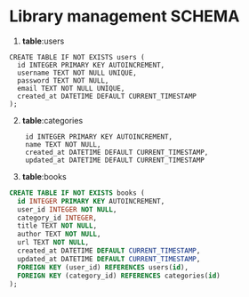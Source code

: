 # Library management SCHEMA 

1. **table**:users
```plaintext
CREATE TABLE IF NOT EXISTS users (
  id INTEGER PRIMARY KEY AUTOINCREMENT,
  username TEXT NOT NULL UNIQUE,
  password TEXT NOT NULL,
  email TEXT NOT NULL UNIQUE,
  created_at DATETIME DEFAULT CURRENT_TIMESTAMP
);
```
2. **table**:categories
```plaintext
    id INTEGER PRIMARY KEY AUTOINCREMENT,
    name TEXT NOT NULL,
    created_at DATETIME DEFAULT CURRENT_TIMESTAMP,
    updated_at DATETIME DEFAULT CURRENT_TIMESTAMP
```
3. **table**:books
```sql
CREATE TABLE IF NOT EXISTS books (
  id INTEGER PRIMARY KEY AUTOINCREMENT,
  user_id INTEGER NOT NULL,
  category_id INTEGER,
  title TEXT NOT NULL,
  author TEXT NOT NULL,
  url TEXT NOT NULL,
  created_at DATETIME DEFAULT CURRENT_TIMESTAMP,
  updated_at DATETIME DEFAULT CURRENT_TIMESTAMP,
  FOREIGN KEY (user_id) REFERENCES users(id),
  FOREIGN KEY (category_id) REFERENCES categories(id)
);
````

